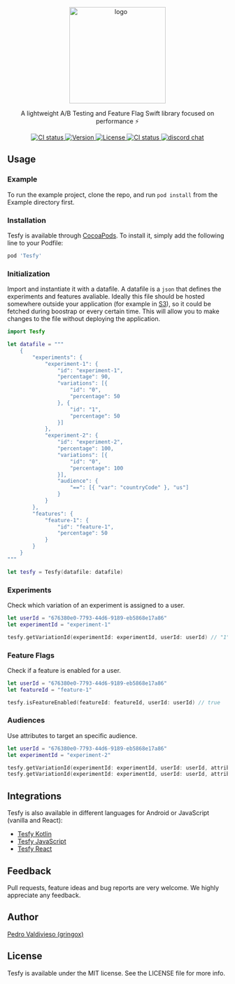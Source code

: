 <p align="center">
  <img alt="logo" src="https://tesfy.s3.us-west-2.amazonaws.com/images/logo.png" width="220">
</p>

<p align="center">
  A lightweight A/B Testing and Feature Flag Swift library focused on performance ⚡️
</p>

<div align="center">
    <a href="https://travis-ci.org/gringox/Tesfy">    
        <image alt="CI status" src="https://img.shields.io/travis/gringox/Tesfy.svg?style=flat">    
    </a>
    <a href="https://cocoapods.org/pods/Tesfy">    
        <image alt="Version" src="https://img.shields.io/cocoapods/v/Tesfy.svg?style=flat">    
    </a>
    <a href="https://cocoapods.org/pods/Tesfy">    
        <image alt="License" src="https://img.shields.io/cocoapods/l/Tesfy.svg?style=flat">    
    </a>
    <a href="https://cocoapods.org/pods/Tesfy">    
        <image alt="CI status" src="https://img.shields.io/cocoapods/p/Tesfy.svg?style=flat">    
    </a>
  <a href="https://discord.gg/QxEcWYc">    
    <image alt="discord chat" src="https://img.shields.io/discord/704771560782692474?label=&logo=discord&logoColor=ffffff&color=7389D8&labelColor=6A7EC2">    
  </a>
</div>

## Usage

### Example

To run the example project, clone the repo, and run `pod install` from the Example directory first.

### Installation

Tesfy is available through [CocoaPods](https://cocoapods.org). To install
it, simply add the following line to your Podfile:

```ruby
pod 'Tesfy'
```

### Initialization
Import and instantiate it with a datafile. A datafile is a `json` that defines the experiments and features avaliable. Ideally this file should be hosted somewhere outside your application (for example in [S3](https://aws.amazon.com/s3/)), so it could be fetched during boostrap or every certain time. This will allow you to make changes to the file without deploying the application.

```swift
import Tesfy

let datafile = """
    {
        "experiments": {
            "experiment-1": {
                "id": "experiment-1",
                "percentage": 90,
                "variations": [{
                    "id": "0",
                    "percentage": 50
                }, {
                    "id": "1",
                    "percentage": 50
                }]
            },
            "experiment-2": {
                "id": "experiment-2",
                "percentage": 100,
                "variations": [{
                    "id": "0",
                    "percentage": 100
                }],
                "audience": {
                    "==": [{ "var": "countryCode" }, "us"]
                }
            }
        },
        "features": {
            "feature-1": {
                "id": "feature-1",
                "percentage": 50
            }
        }
    }
"""

let tesfy = Tesfy(datafile: datafile)
```

### Experiments
Check which variation of an experiment is assigned to a user.

```swift
let userId = "676380e0-7793-44d6-9189-eb5868e17a86"
let experimentId = "experiment-1"

tesfy.getVariationId(experimentId: experimentId, userId: userId) // "1"
```

### Feature Flags
Check if a feature is enabled for a user.

```swift
let userId = "676380e0-7793-44d6-9189-eb5868e17a86"
let featureId = "feature-1"

tesfy.isFeatureEnabled(featureId: featureId, userId: userId) // true
```

### Audiences
Use attributes to target an specific audience.

```swift
let userId = "676380e0-7793-44d6-9189-eb5868e17a86"
let experimentId = "experiment-2"

tesfy.getVariationId(experimentId: experimentId, userId: userId, attributes: "{ \"countryCode\": \"ve\" }") // nil
tesfy.getVariationId(experimentId: experimentId, userId: userId, attributes: "{ \"countryCode\": \"us\" }") // "0"
```

## Integrations

Tesfy is also available in different languages for Android or JavaScript (vanilla and React):

- [Tesfy Kotlin](https://github.com/tesfy/tesfy-kotlin)
- [Tesfy JavaScript](https://github.com/tesfy/tesfy)
- [Tesfy React](https://github.com/tesfy/react-tesfy)

## Feedback

Pull requests, feature ideas and bug reports are very welcome. We highly appreciate any feedback.

## Author

[Pedro Valdivieso (gringox)](https://pedrovaldivieso.com/)

## License

Tesfy is available under the MIT license. See the LICENSE file for more info.
